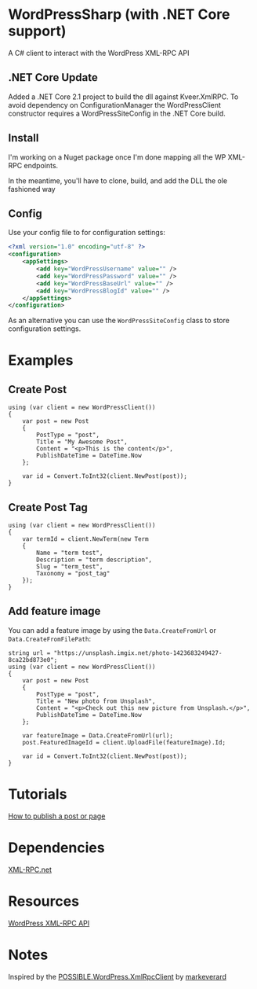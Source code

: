 # WordPressSharp (with .NET Core support) #
A C# client to interact with the WordPress XML-RPC API

## .NET Core Update ##

Added a .NET Core 2.1 project to build the dll against Kveer.XmlRPC.
To avoid dependency on ConfigurationManager the WordPressClient constructor
requires a WordPressSiteConfig in the .NET Core build.

## Install ##
I'm working on a Nuget package once I'm done mapping all the WP XML-RPC endpoints.

In the meantime, you'll have to clone, build, and add the DLL the ole fashioned way

## Config ##  
Use your config file to for configuration settings:
```xml
<?xml version="1.0" encoding="utf-8" ?>
<configuration>
	<appSettings>
		<add key="WordPressUsername" value="" />
		<add key="WordPressPassword" value="" />
		<add key="WordPressBaseUrl" value="" />
		<add key="WordPressBlogId" value="" />
	</appSettings>
</configuration>
```
As an alternative you can use the `WordPressSiteConfig` class to store configuration settings.

# Examples #  

## Create Post ##  

    using (var client = new WordPressClient()) 
    {
        var post = new Post
        {
            PostType = "post",
            Title = "My Awesome Post",
            Content = "<p>This is the content</p>",
            PublishDateTime = DateTime.Now
        };
    
        var id = Convert.ToInt32(client.NewPost(post));
    }

## Create Post Tag ##

    using (var client = new WordPressClient())
    {
        var termId = client.NewTerm(new Term
        {
            Name = "term test",
            Description = "term description",
            Slug = "term_test",
            Taxonomy = "post_tag"
        });
    }

## Add feature image ##
You can add a feature image by using the `Data.CreateFromUrl` or `Data.CreateFromFilePath`:

    string url = "https://unsplash.imgix.net/photo-1423683249427-8ca22bd873e0";
    using (var client = new WordPressClient()) 
    {
        var post = new Post
        {
            PostType = "post",
            Title = "New photo from Unsplash",
            Content = "<p>Check out this new picture from Unsplash.</p>",
            PublishDateTime = DateTime.Now
        };
        
        var featureImage = Data.CreateFromUrl(url);
        post.FeaturedImageId = client.UploadFile(featureImage).Id;
    
        var id = Convert.ToInt32(client.NewPost(post));
    }

# Tutorials #
[How to publish a post or page](http://brudtkuhl.com/using-wordpresssharp-publish-post/)

# Dependencies #
[XML-RPC.net](http://xml-rpc.net/)

# Resources #
[WordPress XML-RPC API](http://codex.wordpress.org/XML-RPC_WordPress_API)

# Notes #
Inspired by the [POSSIBLE.WordPress.XmlRpcClient](https://github.com/markeverard/POSSIBLE.WordPress.XmlRpcClient) by [markeverard](https://github.com/markeverard)

